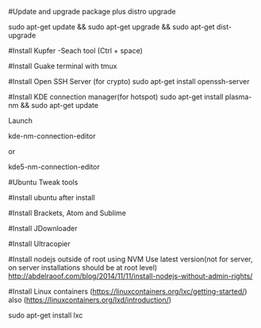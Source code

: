 #Update and upgrade package plus distro upgrade 

sudo apt-get update   &&    sudo apt-get upgrade  &&   sudo apt-get dist-upgrade

#Install Kupfer -Seach tool (Ctrl + space)

#Install Guake terminal with tmux

#Install Open SSH Server (for crypto)
sudo apt-get install openssh-server

#Install KDE connection manager(for hotspot)
sudo apt-get install plasma-nm   &&   sudo apt-get update 

Launch 

kde-nm-connection-editor

or 

kde5-nm-connection-editor


#Ubuntu Tweak tools

#Install ubuntu after install

#Install Brackets, Atom and Sublime

#Install JDownloader

#Install Ultracopier

#Install nodejs outside of root using NVM
Use latest version(not for server, on server installations should be at root level)
http://abdelraoof.com/blog/2014/11/11/install-nodejs-without-admin-rights/

#Install Linux containers 
(https://linuxcontainers.org/lxc/getting-started/) also (https://linuxcontainers.org/lxd/introduction/)

sudo apt-get install lxc




